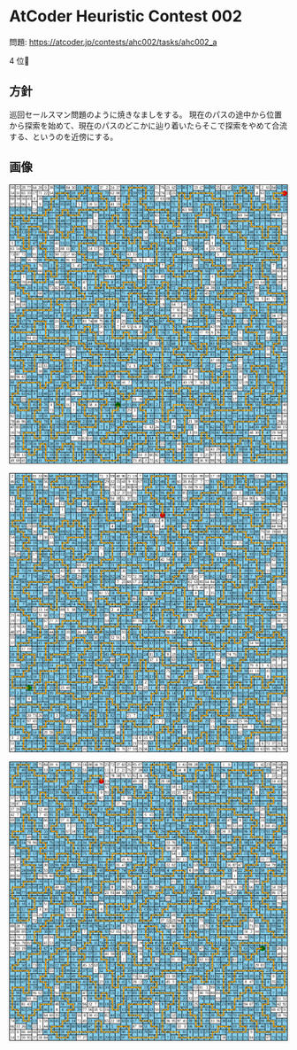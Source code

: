 # AtCoder Heuristic Contest 002

問題: <https://atcoder.jp/contests/ahc002/tasks/ahc002_a>

4 位🎉

## 方針

巡回セールスマン問題のように焼きなましをする。
現在のパスの途中から位置から探索を始めて、現在のパスのどこかに辿り着いたらそこで探索をやめて合流する、というのを近傍にする。

## 画像

![seed = 0 の出力のビジュアライズ結果](https://raw.githubusercontent.com/kmyk/atcoder-heuristic-contest-002/master/vis/0000.svg)

![seed = 1 の出力のビジュアライズ結果](https://raw.githubusercontent.com/kmyk/atcoder-heuristic-contest-002/master/vis/0001.svg)

![seed = 2 の出力のビジュアライズ結果](https://raw.githubusercontent.com/kmyk/atcoder-heuristic-contest-002/master/vis/0002.svg)
